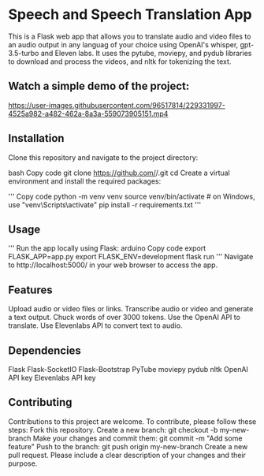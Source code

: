 # Speech and Speech Translation App

This is a Flask web app that allows you to translate audio and video files to an audio output in any languag of your choice using OpenAI's whisper, gpt-3.5-turbo and Eleven labs. It uses the pytube, moviepy, and pydub libraries to download and process the videos, and nltk for tokenizing the text.

## Watch a simple demo of the project:

https://user-images.githubusercontent.com/96517814/229331997-4525a982-a482-462a-8a3a-559073905151.mp4

## Installation
Clone this repository and navigate to the project directory:

bash
Copy code
git clone https://github.com/<username>/<project-name>.git
cd <project-name>
Create a virtual environment and install the required packages:

'''
Copy code
python -m venv venv
source venv/bin/activate  # on Windows, use "venv\Scripts\activate"
pip install -r requirements.txt
'''
  
## Usage
'''
Run the app locally using Flask:
arduino
Copy code
export FLASK_APP=app.py
export FLASK_ENV=development
flask run
'''
Navigate to http://localhost:5000/ in your web browser to access the app.

## Features
Upload audio or video files or links.
Transcribe audio or video and generate a text output.
Chuck words of over 3000 tokens.
Use the OpenAI API to translate.
Use Elevenlabs API to convert text to audio.

## Dependencies
Flask
Flask-SocketIO
Flask-Bootstrap
PyTube
moviepy
pydub
nltk
OpenAI API key
Elevenlabs API key

## Contributing
Contributions to this project are welcome. To contribute, please follow these steps:
Fork this repository.
Create a new branch: git checkout -b my-new-branch
Make your changes and commit them: git commit -m "Add some feature"
Push to the branch: git push origin my-new-branch
Create a new pull request.
Please include a clear description of your changes and their purpose.
